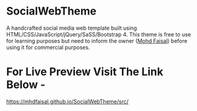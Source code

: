 # SocialWebTheme

A handcrafted social media web template built using HTML/CSS/JavaScript/jQuery/SaSS/Bootstrap 4. This theme is free to use
for learning purposes but need to inform the owner (<a href="http://www.mohdfaisal.com">Mohd Faisal</a>) before using it for commercial purposes.

# For Live Preview Visit The Link Below -
https://mhdfaisal.github.io/SocialWebTheme/src/

